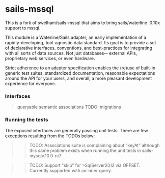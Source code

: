 # sails-mssql

This is a fork of swelham/sails-mssql that aims to bring sails/waterline .0.10x support to mssql.

This module is a Waterline/Sails adapter, an early implementation of a rapidly-developing, tool-agnostic data standard.  Its goal is to provide a set of declarative interfaces, conventions, and best-practices for integrating with all sorts of data sources.  Not just databases-- external APIs, proprietary web services, or even hardware.

Strict adherence to an adapter specification enables the (re)use of built-in generic test suites, standardized documentation, reasonable expectations around the API for your users, and overall, a more pleasant development experience for everyone.


### Interfaces
> queryable
> semantic
> associations
>TODO: migrations

### Running the tests

The exposed interfaces are generally passing unit tests.  There are few exceptions resulting from the TODOs below:
>>TODO: Associations suite is complaining about "keyAt" although this same problem exists when running the unit tests in sails-mysqlv.10.0-rc7



>>TODO: Support "skip" for >SqlServer2012 via OFFSET.  Currently supported with an inner query.




